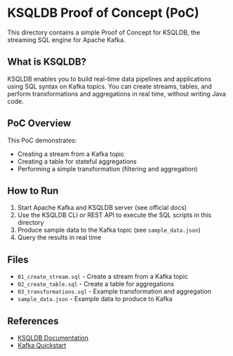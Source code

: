 # KSQLDB Proof of Concept (PoC)

This directory contains a simple Proof of Concept for KSQLDB, the streaming SQL engine for Apache Kafka.

## What is KSQLDB?
KSQLDB enables you to build real-time data pipelines and applications using SQL syntax on Kafka topics. You can create streams, tables, and perform transformations and aggregations in real time, without writing Java code.

## PoC Overview
This PoC demonstrates:
- Creating a stream from a Kafka topic
- Creating a table for stateful aggregations
- Performing a simple transformation (filtering and aggregation)

## How to Run
1. Start Apache Kafka and KSQLDB server (see official docs)
2. Use the KSQLDB CLI or REST API to execute the SQL scripts in this directory
3. Produce sample data to the Kafka topic (see `sample_data.json`)
4. Query the results in real time

## Files
- `01_create_stream.sql` - Create a stream from a Kafka topic
- `02_create_table.sql` - Create a table for aggregations
- `03_transformations.sql` - Example transformation and aggregation
- `sample_data.json` - Example data to produce to Kafka

## References
- [KSQLDB Documentation](https://ksqldb.io/)
- [Kafka Quickstart](https://kafka.apache.org/quickstart)
